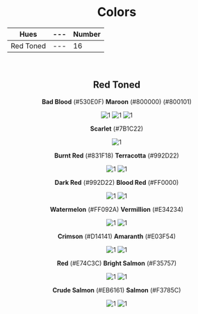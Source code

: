 <div align=center>

# Colors

Hues | --- | Number
--- | --- | ---
Red Toned | --- | 16

<br>

## Red Toned

**Bad Blood** (#530E0F) **Maroon** (#800000) (#800101) <!-- H's Color -->

![1](https://fakeimg.pl/130x130/530e0f/?text=%20) ![1](https://fakeimg.pl/130x130/800000/?text=%20) ![1](https://fakeimg.pl/130x130/800101/?text=%20)

**Scarlet** (#7B1C22)

![1](https://fakeimg.pl/130x130/7B1C22/?text=%20)

**Burnt Red** (#831F18) **Terracotta** (#992D22)

![1](https://fakeimg.pl/130x130/831F18/?text=%20) ![1](https://fakeimg.pl/130x130/992D22/?text=%20)

**Dark Red** (#992D22) **Blood Red** (#FF0000)

![1](https://fakeimg.pl/130x130/992D22/?text=%20) ![1](https://fakeimg.pl/130x130/ff0000/?text=%20)

**Watermelon** (#FF092A) <!-- R's Color --> **Vermillion** (#E34234)

![1](https://fakeimg.pl/130x130/FF092A/?text=%20) ![1](https://fakeimg.pl/130x130/E34234/?text=%20)

 **Crimson** (#D14141) **Amaranth** (#E03F54)

![1](https://fakeimg.pl/130x130/D14141/?text=%20) ![1](https://fakeimg.pl/130x130/E03F54/?text=%20)

 **Red** (#E74C3C) **Bright Salmon** (#F35757)

 ![1](https://fakeimg.pl/130x130/E74C3C/?text=%20) ![1](https://fakeimg.pl/130x130/F35757/?text=%20)

**Crude Salmon** (#EB6161) **Salmon** (#F3785C)

![1](https://fakeimg.pl/130x130/EB6161/?text=%20) ![1](https://fakeimg.pl/130x130/F3785C/?text=%20)

</div>
